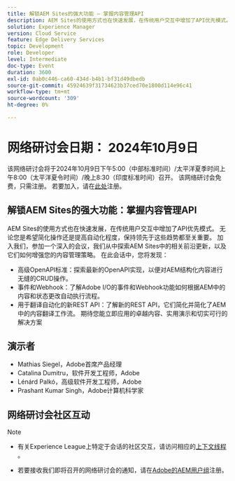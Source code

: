 ```yaml
---
title: 解锁AEM Sites的强大功能 — 掌握内容管理API
description: AEM Sites的使用方式也在快速发展，在传统用户交互中增加了API优先模式。 无论您是希望简化操作还是提高自动化程度，保持领先于这些趋势都至关重要。 加入我们，参加一个深入的会议，我们从中探索AEM Sites中的相关前沿更新，以及它们如何增强您的内容管理策略。
solution: Experience Manager
version: Cloud Service
feature: Edge Delivery Services
topic: Development
role: Developer
level: Intermediate
doc-type: Event
duration: 3600
exl-id: 0ab0c446-ca60-434d-b4b1-bf31d49dbedb
source-git-commit: 45924639f31734623b37ced70e1800d114e96c41
workflow-type: tm+mt
source-wordcount: '309'
ht-degree: 0%

---
```


# 网络研讨会日期： 2024年10月9日

该网络研讨会将于2024年10月9日下午5:00（中部标准时间）/太平洋夏季时间上午8:00（太平洋夏令时间）/晚上8:30（印度标准时间）召开。
该网络研讨会免费，只需注册。
若要加入，请在[此处](https://adobe.ly/4g6TYck)注册。

## 解锁AEM Sites的强大功能：掌握内容管理API

AEM Sites的使用方式也在快速发展，在传统用户交互中增加了API优先模式。 无论您是希望简化操作还是提高自动化程度，保持领先于这些趋势都至关重要。 加入我们，参加一个深入的会议，我们从中探索AEM Sites中的相关前沿更新，以及它们如何增强您的内容管理策略。 在此会话中，您将发现：
* 高级OpenAPI标准：探索最新的OpenAPI实现，以便对AEM结构化内容进行无缝的CRUD操作。
* 事件和Webhook：了解Adobe I/O的事件和Webhook功能如何根据AEM中的内容和状态更改自动执行流程。
* 用于翻译自动化的新REST API：了解新的REST API，它们简化并简化了AEM中的内容翻译工作流。
期待您能立即应用的卓越内容、实用演示和切实可行的解决方案

## 演示者

* Mathias Siegel，Adobe首席产品经理
* Catalina Dumitru，软件开发工程师，Adobe
* Lénárd Palkó，高级软件开发工程师，Adobe
* Prashant Kumar Singh，Adobe计算机科学家

## 网络研讨会社区互动

>[!NOTE]
>
>* 有关Experience League上特定于会话的社区交互，请访问相应的[上下文线程](https://adobe.ly/4e34grR) 。
>
>* 若要接收我们即将召开的网络研讨会的通知，请在[Adobe的AEM用户组](https://aem-augs.adobe.com/)注册。
